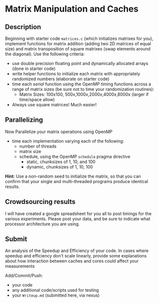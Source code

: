 # Matrix Manipulation and Caches

## Description 

Beginning with starter code `matrices.c` (which initializes matrixes for you), implement functions for  matrix addition (adding two 2D matrices of equal size) and matrix transposition of square matrixes (swap elements around the diagonal).  Use the following criteria:

* use double precision floating point and dynamically allocated arrays (done in starter code)
* write helper functions to initialize each matrix with appropriately randomized numbers (elaborate on starter code)
* time each *serial* function using the OpenMP timing functions across a range of matrix sizes (be sure not to time your randomization routines):
    * Matrix Sizes: 100x100, 500x,1000x,2000x,4000x,8000x (larger if time/space allow)
* Always use square matrices! Much easier!

## Parallelizing 

Now Parallelize your matrix operations using OpenMP

* time each implementation varying each of the following:
    * number of threads
    * matrix size
    * schedule, using the OpenMP `schedule` pragma directive
        *   static, chunksizes of 1, 10, and 100
        * dynamic, chunksizes of 1, 10, 100

**Hint**: Use a non-random seed to initialize the matrix, so that you can confirm that your single and multi-threaded programs produce identical results.

## Crowdsourcing results


I will have created a google spreadsheet for you all to post timings for the various experiments.  Please post your data, and be sure to indicate what processor architecture you are using.

## Submit 

An analysis of the Speedup and Efficiency of your code.   In cases where speedup and efficiency don't scale linearly, provide some explanations about how interaction between caches and cores could affect your measurements

Add/Commit/Push:
*  your code
* any additional code/scripts used for testing
* your `Writeup.md` (submitted here, via nexus)